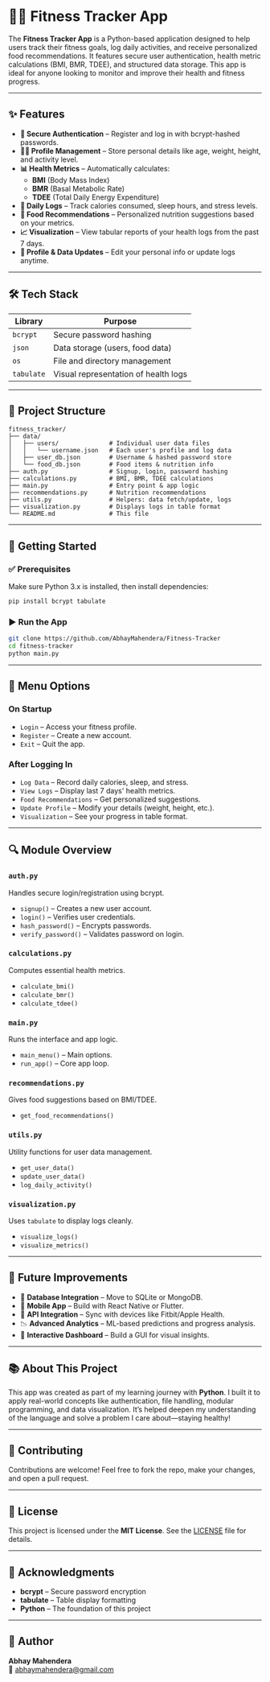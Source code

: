 
# 🏋️‍♂️ Fitness Tracker App

The **Fitness Tracker App** is a Python-based application designed to help users track their fitness goals, log daily activities, and receive personalized food recommendations. It features secure user authentication, health metric calculations (BMI, BMR, TDEE), and structured data storage. This app is ideal for anyone looking to monitor and improve their health and fitness progress.

---

## ✨ Features

- **🔐 Secure Authentication** – Register and log in with bcrypt-hashed passwords.  
- **🧑‍💻 Profile Management** – Store personal details like age, weight, height, and activity level.  
- **📊 Health Metrics** – Automatically calculates:
  - **BMI** (Body Mass Index)
  - **BMR** (Basal Metabolic Rate)
  - **TDEE** (Total Daily Energy Expenditure)
- **📅 Daily Logs** – Track calories consumed, sleep hours, and stress levels.
- **🥗 Food Recommendations** – Personalized nutrition suggestions based on your metrics.
- **📈 Visualization** – View tabular reports of your health logs from the past 7 days.
- **🔄 Profile & Data Updates** – Edit your personal info or update logs anytime.

---

## 🛠 Tech Stack

| Library     | Purpose                                      |
|-------------|----------------------------------------------|
| `bcrypt`    | Secure password hashing                      |
| `json`      | Data storage (users, food data)              |
| `os`        | File and directory management                |
| `tabulate`  | Visual representation of health logs         |

---

## 📁 Project Structure

```
fitness_tracker/
├── data/
│   ├── users/              # Individual user data files
│   │   └── username.json   # Each user's profile and log data
│   ├── user_db.json        # Username & hashed password store
│   └── food_db.json        # Food items & nutrition info
├── auth.py                 # Signup, login, password hashing
├── calculations.py         # BMI, BMR, TDEE calculations
├── main.py                 # Entry point & app logic
├── recommendations.py      # Nutrition recommendations
├── utils.py                # Helpers: data fetch/update, logs
├── visualization.py        # Displays logs in table format
└── README.md               # This file
```

---

## 🚀 Getting Started

### ✅ Prerequisites

Make sure Python 3.x is installed, then install dependencies:

```bash
pip install bcrypt tabulate
```

### ▶️ Run the App

```bash
git clone https://github.com/AbhayMahendera/Fitness-Tracker
cd fitness-tracker
python main.py
```

---

## 🧭 Menu Options

### On Startup
- `Login` – Access your fitness profile.
- `Register` – Create a new account.
- `Exit` – Quit the app.

### After Logging In
- `Log Data` – Record daily calories, sleep, and stress.
- `View Logs` – Display last 7 days' health metrics.
- `Food Recommendations` – Get personalized suggestions.
- `Update Profile` – Modify your details (weight, height, etc.).
- `Visualization` – See your progress in table format.

---

## 🔍 Module Overview

### `auth.py`
Handles secure login/registration using bcrypt.

- `signup()` – Creates a new user account.
- `login()` – Verifies user credentials.
- `hash_password()` – Encrypts passwords.
- `verify_password()` – Validates password on login.

### `calculations.py`
Computes essential health metrics.

- `calculate_bmi()`
- `calculate_bmr()`
- `calculate_tdee()`

### `main.py`
Runs the interface and app logic.

- `main_menu()` – Main options.
- `run_app()` – Core app loop.

### `recommendations.py`
Gives food suggestions based on BMI/TDEE.

- `get_food_recommendations()`

### `utils.py`
Utility functions for user data management.

- `get_user_data()`
- `update_user_data()`
- `log_daily_activity()`

### `visualization.py`
Uses `tabulate` to display logs cleanly.

- `visualize_logs()`
- `visualize_metrics()`

---

## 📌 Future Improvements

- 🔗 **Database Integration** – Move to SQLite or MongoDB.  
- 📱 **Mobile App** – Build with React Native or Flutter.  
- 🔄 **API Integration** – Sync with devices like Fitbit/Apple Health.  
- 📉 **Advanced Analytics** – ML-based predictions and progress analysis.  
- 🧾 **Interactive Dashboard** – Build a GUI for visual insights.

---

## 📚 About This Project

This app was created as part of my learning journey with **Python**. I built it to apply real-world concepts like authentication, file handling, modular programming, and data visualization. It’s helped deepen my understanding of the language and solve a problem I care about—staying healthy!

---

## 🤝 Contributing

Contributions are welcome! Feel free to fork the repo, make your changes, and open a pull request.

---

## 📝 License

This project is licensed under the **MIT License**. See the [LICENSE](LICENSE) file for details.

---

## 🙏 Acknowledgments

- **bcrypt** – Secure password encryption  
- **tabulate** – Table display formatting  
- **Python** – The foundation of this project  

---

## 👤 Author

**Abhay Mahendera**  
📧 [abhaymahendera@gmail.com](mailto:abhaymahendera@gmail.com)

```

